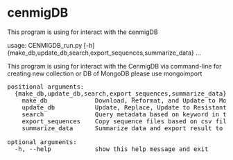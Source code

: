 # cenmigDB
This program is using for interact with the cenmigDB

usage: CENMIGDB_run.py [-h] {make_db,update_db,search,export_sequences,summarize_data} ...

This program is using for interact with the CenmigDB via command-line for creating new collection or DB of MongoDB
please use mongoimport

<pre>
positional arguments:
  {make_db,update_db,search,export_sequences,summarize_data}
    make_db             Download, Reformat, and Update to MongoDB
    update_db           Update, Replace, Update to ResistantDB or download seq file from ncbi
    search              Query metadata based on keyword in txt file or export all metadata
    export_sequences    Copy sequence files based on csv file shopping list
    summarize_data      Summarize data and export result to csv and png

optional arguments:
  -h, --help            show this help message and exit
</pre>

